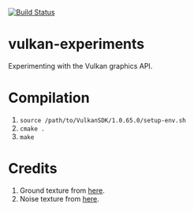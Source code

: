 [![Build Status](https://travis-ci.org/fluffels/vulkan-experiments.svg?branch=master)](https://travis-ci.org/fluffels/vulkan-experiments)

# vulkan-experiments
Experimenting with the Vulkan graphics API.

# Compilation
1. `source /path/to/VulkanSDK/1.0.65.0/setup-env.sh`
1. `cmake .`
1. `make`

# Credits
1. Ground texture from [here](https://opengameart.org/content/grass-001).
2. Noise texture from [here](http://cpetry.github.io/TextureGenerator-Online/).
